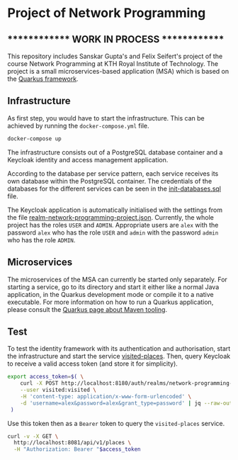 # Project of Network Programming

## ************ WORK IN PROCESS ************

This repository includes Sanskar Gupta's and Felix Seifert's project of the course Network Programming at KTH Royal 
Institute of Technology. The project is a small microservices-based application (MSA) which is based on the 
[Quarkus framework](https://quarkus.io/).

## Infrastructure

As first step, you would have to start the infrastructure. This can be achieved by running the `docker-compose.yml` 
file.

```bash
docker-compose up
```

The infrastructure consists out of a PostgreSQL database container and a Keycloak identity and access management 
application.

According to the database per service pattern, each service receives its own database within the PostgreSQL container. 
The credentials of the databases for the different services can be seen in the 
[init-databases.sql](infrastructure/postgres/init-databases.sql) file.

The Keycloak application is automatically initialised with the settings from the file 
[realm-network-programming-project.json](infrastructure/keycloak/realm-network-programming-project.json). Currently, 
the whole project has the roles `USER` and `ADMIN`. Appropriate users are `alex` with the password `alex` who has the 
role `USER` and `admin` with the password `admin` who has the role `ADMIN`.

## Microservices

The microservices of the MSA can currently be started only separately. For starting a service, go to its directory and 
start it either like a normal Java application, in the Quarkus development mode or compile it to a native executable.
For more information on how to run a Quarkus application, please consult the 
[Quarkus page about Maven tooling](https://quarkus.io/guides/maven-tooling.html).

## Test

To test the identity framework with its authentication and authorisation, start the infrastructure and start the 
service [visited-places](visited-places). Then, query Keycloak to receive a valid access token (and store it for 
simplicity).

```bash
export access_token=$( \
    curl -X POST http://localhost:8180/auth/realms/network-programming-project/protocol/openid-connect/token \
    --user visited:visited \
    -H 'content-type: application/x-www-form-urlencoded' \
    -d 'username=alex&password=alex&grant_type=password' | jq --raw-output '.access_token' \
 )
```

Use this token then as a `Bearer` token to query the `visited-places` service.

```bash
curl -v -X GET \
  http://localhost:8081/api/v1/places \
  -H "Authorization: Bearer "$access_token
```
